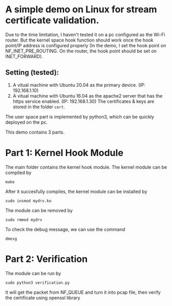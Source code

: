 # A simple demo on Linux for stream certificate validation.

Due to the time limitation, I haven't tested it on a pc configured as the Wi-Fi router. But the kernel space hook function should work once the hook point/IP address is configured properly (In the demo, I set the hook point on NF_INET_PRE_ROUTING. On the router, the hook point should be set on INET_FORWARD). 


## Setting (tested): 
1. A vitual machine with Ubuntu 20.04 as the primary device. (IP: 192.168.1.10)
2. A vitual machine with Ubuntu 16.04 as the apache2 server that has the https service enabled. (IP: 192.168.1.30) The certificates & keys are stored in the folder `cert`.  


The user space part is implemented by python3, which can be quickly deployed on the pc.  

This demo contains 3 parts.

# Part 1: Kernel Hook Module

The main folder contains the kernel hook module. 
The kernel module can be compiled by
```
make
```
After it succesfully compiles, the kernel module can be installed by
```
sudo insmod mydrv.ko
```
The module can be removed by
```
sudo rmmod mydrv
```
To check the debug message, we can use the command
```
dmesg
```
# Part 2: Verification

The module can be run by
```
sudo python3 verification.py
```
It will get the packet from NF_QUEUE and turn it into pcap file,
then verify the certificate using openssl library
